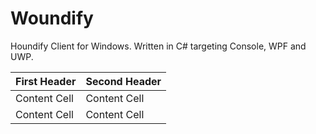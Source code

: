# Woundify
Houndify Client for Windows. Written in C# targeting Console, WPF and UWP.

First Header  | Second Header
------------- | -------------
Content Cell  | Content Cell
Content Cell  | Content Cell
